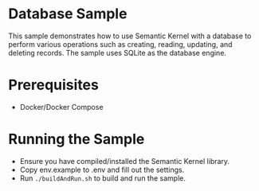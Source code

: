 # Database Sample

This sample demonstrates how to use Semantic Kernel with a database to perform various operations such as creating,
reading, updating, and deleting records. The sample uses SQLite as the database engine.

# Prerequisites

- Docker/Docker Compose

# Running the Sample

- Ensure you have compiled/installed the Semantic Kernel library.
- Copy env.example to .env and fill out the settings.
- Run `./buildAndRun.sh` to build and run the sample.
